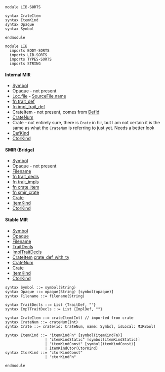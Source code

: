 ```k
module LIB-SORTS

syntax CrateItem
syntax ItemKind
syntax Opaque
syntax Symbol

endmodule

module LIB
  imports BODY-SORTS
  imports LIB-SORTS
  imports TYPES-SORTS
  imports STRING
```

#### Internal MIR
- [Symbol](https://github.com/runtimeverification/rust/blob/85f90a461262f7ca37a6e629933d455fa9c3ee48/compiler/rustc_span/src/symbol.rs#L2233-L2243)
- Opaque - not present
- [Loc.file](https://github.com/runtimeverification/rust/blob/85f90a461262f7ca37a6e629933d455fa9c3ee48/compiler/rustc_span/src/lib.rs#L2383) - [SourceFile.name](https://github.com/runtimeverification/rust/blob/85f90a461262f7ca37a6e629933d455fa9c3ee48/compiler/rustc_span/src/lib.rs#L1583)
- [fn trait_def](https://github.com/runtimeverification/rust/blob/85f90a461262f7ca37a6e629933d455fa9c3ee48/compiler/rustc_hir_analysis/src/collect.rs#L1101-L1135)
- [fn impl_trait_def](https://github.com/runtimeverification/rust/blob/85f90a461262f7ca37a6e629933d455fa9c3ee48/compiler/rustc_middle/src/ty/context.rs#L2746-L2758)
- CrateItem - not present, comes from [DefId](https://github.com/runtimeverification/rust/blob/85f90a461262f7ca37a6e629933d455fa9c3ee48/compiler/rustc_span/src/def_id.rs#L216-L235)
- [CrateNum](https://github.com/runtimeverification/rust/blob/85f90a461262f7ca37a6e629933d455fa9c3ee48/compiler/rustc_span/src/def_id.rs#L17-L21)
- Crate - not entirely sure, there is `Crate` in hir, but I am not certain it is the same as what the `CrateNum` is referring to just yet. Needs a better look
- [DefKind](https://github.com/runtimeverification/rust/blob/85f90a461262f7ca37a6e629933d455fa9c3ee48/compiler/rustc_hir/src/def.rs#L49-L134)
- [CtorKind](https://github.com/runtimeverification/rust/blob/85f90a461262f7ca37a6e629933d455fa9c3ee48/compiler/rustc_hir/src/def.rs#L26-L33)

#### SMIR (Bridge)
- [Symbol](https://github.com/runtimeverification/rust/blob/9131ddf5faba14fab225a7bf8ef5ee5dafe12e3b/compiler/rustc_smir/src/rustc_smir/convert/mod.rs#L73-L79)
- Opaque - not present
- [Filename](https://github.com/runtimeverification/rust/blob/9131ddf5faba14fab225a7bf8ef5ee5dafe12e3b/compiler/rustc_smir/src/rustc_smir/context.rs#L279-L288)
- [fn trait_decls](https://github.com/runtimeverification/rust/blob/9131ddf5faba14fab225a7bf8ef5ee5dafe12e3b/compiler/rustc_smir/src/rustc_smir/context.rs#L112-L119)
- [fn trait_impls](https://github.com/runtimeverification/rust/blob/9131ddf5faba14fab225a7bf8ef5ee5dafe12e3b/compiler/rustc_smir/src/rustc_smir/context.rs#L138-L145)
- [fn crate_item](https://github.com/runtimeverification/rust/blob/9131ddf5faba14fab225a7bf8ef5ee5dafe12e3b/compiler/rustc_smir/src/rustc_internal/mod.rs#L80-L82)
- [fn smir_crate](https://github.com/runtimeverification/rust/blob/9131ddf5faba14fab225a7bf8ef5ee5dafe12e3b/compiler/rustc_smir/src/rustc_smir/mod.rs#L91C29-L91C45)
- [Crate](https://github.com/runtimeverification/rust/blob/9131ddf5faba14fab225a7bf8ef5ee5dafe12e3b/compiler/rustc_smir/src/rustc_smir/mod.rs#L86-L92)
- [ItemKind](https://github.com/runtimeverification/rust/blob/9131ddf5faba14fab225a7bf8ef5ee5dafe12e3b/compiler/rustc_smir/src/rustc_smir/mod.rs#L94-L127)
- [CtorKind](https://github.com/runtimeverification/rust/blob/9131ddf5faba14fab225a7bf8ef5ee5dafe12e3b/compiler/rustc_smir/src/rustc_smir/mod.rs#L124-L125)

#### Stable MIR
- [Symbol](https://github.com/runtimeverification/rust/blob/9131ddf5faba14fab225a7bf8ef5ee5dafe12e3b/compiler/stable_mir/src/lib.rs#L44)
- [Opaque](https://github.com/runtimeverification/rust/blob/9131ddf5faba14fab225a7bf8ef5ee5dafe12e3b/compiler/stable_mir/src/lib.rs#L215-L217)
- [Filename](https://github.com/runtimeverification/rust/blob/9131ddf5faba14fab225a7bf8ef5ee5dafe12e3b/compiler/stable_mir/src/lib.rs#L116)
- [TraitDecls](https://github.com/runtimeverification/rust/blob/9131ddf5faba14fab225a7bf8ef5ee5dafe12e3b/compiler/stable_mir/src/lib.rs#L72)
- [ImplTraitDecls](https://github.com/runtimeverification/rust/blob/9131ddf5faba14fab225a7bf8ef5ee5dafe12e3b/compiler/stable_mir/src/lib.rs#L75)
- [CrateItem](https://github.com/runtimeverification/rust/blob/9131ddf5faba14fab225a7bf8ef5ee5dafe12e3b/compiler/stable_mir/src/lib.rs#L121) [crate_def_with_ty](https://github.com/runtimeverification/rust/blob/9131ddf5faba14fab225a7bf8ef5ee5dafe12e3b/compiler/stable_mir/src/crate_def.rs#L126-L142)
- [CrateNum](https://github.com/runtimeverification/rust/blob/9131ddf5faba14fab225a7bf8ef5ee5dafe12e3b/compiler/stable_mir/src/lib.rs#L47)
- [Crate](https://github.com/runtimeverification/rust/blob/9131ddf5faba14fab225a7bf8ef5ee5dafe12e3b/compiler/stable_mir/src/lib.rs#L77-L83)
- [ItemKind](https://github.com/runtimeverification/rust/blob/9131ddf5faba14fab225a7bf8ef5ee5dafe12e3b/compiler/stable_mir/src/lib.rs#L102-L108)
- [CtorKind](https://github.com/runtimeverification/rust/blob/9131ddf5faba14fab225a7bf8ef5ee5dafe12e3b/compiler/stable_mir/src/lib.rs#L110-L114)

```k
syntax Symbol ::= symbol(String)
syntax Opaque ::= opaque(String) [symbol(opaque)]
syntax Filename ::= filename(String)

syntax TraitDecls ::= List {TraitDef, ""}
syntax ImplTraitDecls ::= List {ImplDef, ""}

syntax CrateItem ::= crateItem(Int) // imported from crate
syntax CrateNum ::= crateNum(Int)
syntax Crate ::= crate(id: CrateNum, name: Symbol, isLocal: MIRBool)

syntax ItemKind ::= "itemKindFn" [symbol(itemKindFn)]
                  | "itemKindStatic" [symbol(itemKindStatic)]
                  | "itemKindConst" [symbol(itemKindConst)]
                  | itemKindCtor(CtorKind)
syntax CtorKind ::= "ctorKindConst"
                  | "ctorKindFn"

endmodule
```